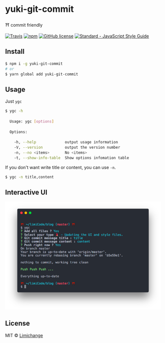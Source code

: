 # yuki-git-commit
⛩ commit friendly

[![Travis](https://img.shields.io/travis/limichange/yuki-git-commit.svg?style=flat-square)](https://travis-ci.org/limichange/yyuki-git-commit)
[![npm](https://img.shields.io/npm/v/yuki-git-commit.svg?style=flat-square)](https://github.com/limichange/yuki-git-commit)
[![GitHub license](https://img.shields.io/badge/license-MIT-blue.svg?style=flat-square)](https://raw.githubusercontent.com/limichange/yuki-git-commit/master/LICENSE)
[![Standard - JavaScript Style Guide](https://img.shields.io/badge/code%20style-standard-brightgreen.svg?style=flat-square)](http://standardjs.com/)

## Install
```bash
$ npm i -g yuki-git-commit
# or
$ yarn global add yuki-git-commit
```

## Usage

Just `ygc`

```bash
$ ygc -h

  Usage: ygc [options]

  Options:

    -h, --help             output usage information
    -V, --version          output the version number
    -n, --no <items>       No <items>
    -t, --show-info-table  Show options infomation table
```

If you don't want write title or content, you can use `-n`.
```bash
$ ygc -n title,content
```

## Interactive UI
<p align="center">
  <img src="https://raw.githubusercontent.com/limichange/yuki-git-commit/master/ss.png" />
</p>

## License
MIT © [Limichange](https://github.com/limichange)
